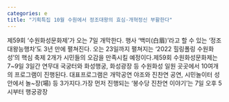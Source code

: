 ```yaml
---
categories: e
title: "기획특집 10월 수원에서 정조대왕의 효심·개혁정신 부활한다"
---
```

제59회 ‘수원화성문화제’가 오는 7일 개막한다. 행사 ‘백미(白眉)’라고 할 수 있는 ‘정조대왕능행차’도 3년 만에 펼쳐진다. 오는 23일까지 펼쳐지는 ‘2022 힐링폴링 수원화성’의 핵심 축제 2개가 시민들의 오감을 만족시킬 예정이다.제59회 수원화성문화제는 7~9일 3일간 연무대 국궁터와 화성행궁, 화성광장 등 수원화성 일원 곳곳에서 10여개의 프로그램이 진행된다. 대표프로그램은 개막공연 야조와 진찬연 공연, 시민놀이터 성안에서 놀~장(場) 등 3가지다.가장 먼저 진행되는 ‘봉수당 진찬연 이야기’는 7일 오후 5시부터 행궁광장